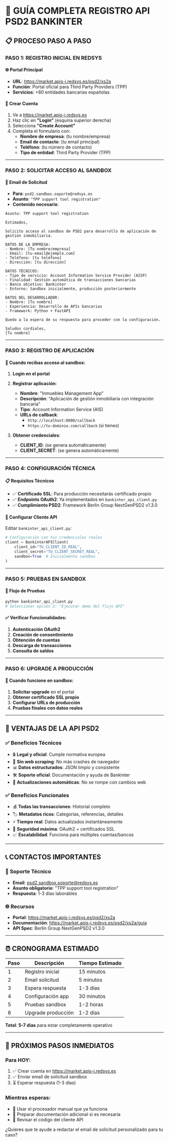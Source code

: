 # 🏦 GUÍA COMPLETA REGISTRO API PSD2 BANKINTER

## 📋 **PROCESO PASO A PASO**

### **PASO 1: REGISTRO INICIAL EN REDSYS** 

#### 🌐 **Portal Principal**
- **URL**: https://market.apis-i.redsys.es/psd2/xs2a
- **Función**: Portal oficial para Third Party Providers (TPP)
- **Servicios**: +80 entidades bancarias españolas

#### 📝 **Crear Cuenta**
1. Ve a https://market.apis-i.redsys.es
2. Haz clic en **"Login"** (esquina superior derecha)
3. Selecciona **"Create Account"** 
4. Completa el formulario con:
   - **Nombre de empresa**: (tu nombre/empresa)
   - **Email de contacto**: (tu email principal)
   - **Teléfono**: (tu número de contacto)
   - **Tipo de entidad**: Third Party Provider (TPP)

---

### **PASO 2: SOLICITAR ACCESO AL SANDBOX**

#### 📧 **Email de Solicitud**
- **Para**: `psd2.sandbox.soporte@redsys.es`
- **Asunto**: `"TPP support tool registration"`
- **Contenido necesario**:

```
Asunto: TPP support tool registration

Estimados,

Solicito acceso al sandbox de PSD2 para desarrollo de aplicación de gestión inmobiliaria.

DATOS DE LA EMPRESA:
- Nombre: [Tu nombre/empresa]
- Email: [tu-email@ejemplo.com]
- Teléfono: [tu teléfono]
- Dirección: [tu dirección]

DATOS TÉCNICOS:
- Tipo de servicio: Account Information Service Provider (AISP)
- Finalidad: Gestión automática de transacciones bancarias
- Banco objetivo: Bankinter
- Entorno: Sandbox inicialmente, producción posteriormente

DATOS DEL DESARROLLADOR:
- Nombre: [Tu nombre]
- Experiencia: Desarrollo de APIs bancarias
- Framework: Python + FastAPI

Quedo a la espera de su respuesta para proceder con la configuración.

Saludos cordiales,
[Tu nombre]
```

---

### **PASO 3: REGISTRO DE APLICACIÓN**

#### 🔧 **Cuando recibas acceso al sandbox**:

1. **Login en el portal**
2. **Registrar aplicación**:
   - **Nombre**: "Inmuebles Management App"
   - **Descripción**: "Aplicación de gestión inmobiliaria con integración bancaria"
   - **Tipo**: Account Information Service (AIS)
   - **URLs de callback**: 
     - `http://localhost:8000/callback`
     - `https://tu-dominio.com/callback` (si tienes)

3. **Obtener credenciales**:
   - **CLIENT_ID**: (se genera automáticamente)
   - **CLIENT_SECRET**: (se genera automáticamente)

---

### **PASO 4: CONFIGURACIÓN TÉCNICA**

#### 📋 **Requisitos Técnicos**
- ✅ **Certificado SSL**: Para producción necesitarás certificado propio
- ✅ **Endpoints OAuth2**: Ya implementados en `bankinter_api_client.py`
- ✅ **Cumplimiento PSD2**: Framework Berlin Group NextGenPSD2 v1.3.0

#### 🔐 **Configurar Cliente API**
Editar `bankinter_api_client.py`:

```python
# Configuración con tus credenciales reales
client = BankinterAPIClient(
    client_id="TU_CLIENT_ID_REAL",
    client_secret="TU_CLIENT_SECRET_REAL",
    sandbox=True  # Inicialmente sandbox
)
```

---

### **PASO 5: PRUEBAS EN SANDBOX**

#### 🧪 **Flujo de Pruebas**
```bash
python bankinter_api_client.py
# Seleccionar opción 2: "Ejecutar demo del flujo API"
```

#### ✅ **Verificar Funcionalidades**:
1. **Autenticación OAuth2**
2. **Creación de consentimiento**
3. **Obtención de cuentas**
4. **Descarga de transacciones**
5. **Consulta de saldos**

---

### **PASO 6: UPGRADE A PRODUCCIÓN**

#### 🚀 **Cuando funcione en sandbox**:
1. **Solicitar upgrade** en el portal
2. **Obtener certificado SSL propio** 
3. **Configurar URLs de producción**
4. **Pruebas finales con datos reales**

---

## 🎯 **VENTAJAS DE LA API PSD2**

### ✅ **Beneficios Técnicos**
- 🔒 **Legal y oficial**: Cumple normativa europea
- 🚫 **Sin web scraping**: No más crashes de navegador
- 📊 **Datos estructurados**: JSON limpio y consistente
- 🛠️ **Soporte oficial**: Documentación y ayuda de Bankinter
- 🔄 **Actualizaciones automáticas**: No se rompe con cambios web

### ✅ **Beneficios Funcionales**
- 💰 **Todas las transacciones**: Historial completo
- 🏷️ **Metadatos ricos**: Categorías, referencias, detalles
- ⚡ **Tiempo real**: Datos actualizados instantáneamente
- 🔐 **Seguridad máxima**: OAuth2 + certificados SSL
- 📈 **Escalabilidad**: Funciona para múltiples cuentas/bancos

---

## 📞 **CONTACTOS IMPORTANTES**

### 🎫 **Soporte Técnico**
- **Email**: psd2.sandbox.soporte@redsys.es
- **Asunto obligatorio**: "TPP support tool registration"
- **Respuesta**: 1-3 días laborables

### 🌐 **Recursos**
- **Portal**: https://market.apis-i.redsys.es/psd2/xs2a
- **Documentación**: https://market.apis-i.redsys.es/psd2/xs2a/guia
- **API Spec**: Berlin Group NextGenPSD2 v1.3.0

---

## ⏰ **CRONOGRAMA ESTIMADO**

| Paso | Descripción | Tiempo Estimado |
|------|-------------|-----------------|
| 1 | Registro inicial | 15 minutos |
| 2 | Email solicitud | 5 minutos |
| 3 | Espera respuesta | 1-3 días |
| 4 | Configuración app | 30 minutos |
| 5 | Pruebas sandbox | 1-2 horas |
| 6 | Upgrade producción | 1-2 días |

**Total**: **5-7 días** para estar completamente operativo

---

## 🚀 **PRÓXIMOS PASOS INMEDIATOS**

### **Para HOY**:
1. ✅ Crear cuenta en https://market.apis-i.redsys.es
2. ✅ Enviar email de solicitud sandbox
3. ⏳ Esperar respuesta (1-3 días)

### **Mientras esperas**:
- 🔧 Usar el procesador manual que ya funciona
- 📝 Preparar documentación adicional si es necesaria
- 🧪 Revisar el código del cliente API

¿Quieres que te ayude a redactar el email de solicitud personalizado para tu caso?